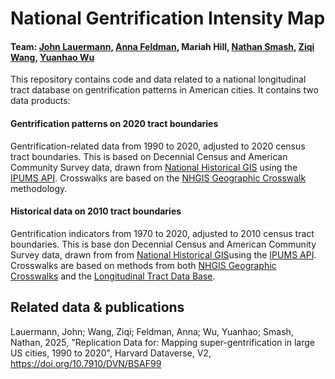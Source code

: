 # National Gentrification Intensity Map
#### Team: [John Lauermann](https://www.pratt.edu/people/john-lauermann/), [Anna Feldman](https://www.linkedin.com/in/annaelsafeldman/), Mariah Hill, [Nathan Smash](https://www.linkedin.com/in/nathan-smash-b6b93a24a/), [Ziqi Wang](https://www.linkedin.com/in/ziqi-wang-0623/), [Yuanhao Wu](https://www.linkedin.com/in/yuanhao-wu-80603723a/)
This repository contains code and data related to a national longitudinal tract database on gentrification patterns in American cities. It contains two data products:

#### Gentrification patterns on 2020 tract boundaries
Gentrification-related data from 1990 to 2020, adjusted to 2020 census tract boundaries. This is based on Decennial Census and American Community Survey data, drawn from [National Historical GIS](https://www.nhgis.org/) using the [IPUMS API](ttps://developer.ipums.org/docs/v2/get-started/). Crosswalks are based on the [NHGIS Geographic Crosswalk](https://www.nhgis.org/geographic-crosswalks) methodology. 

#### Historical data on 2010 tract boundaries
Gentrification indicators from 1970 to 2020, adjusted to 2010 census tract boundaries. This is base don Decennial Census and American Community Survey data, drawn from from [National Historical GIS](https://www.nhgis.org/)using the [IPUMS API](https://developer.ipums.org/docs/v2/get-started/). Crosswalks are based on methods from both [NHGIS Geographic Crosswalks](https://www.nhgis.org/geographic-crosswalks) and the [Longitudinal Tract Data Base](https://s4.ad.brown.edu/projects/diversity/researcher/bridging.htm).




## Related data & publications
Lauermann, John; Wang, Ziqi; Feldman, Anna; Wu, Yuanhao; Smash, Nathan, 2025, "Replication Data for: Mapping super-gentrification in large US cities, 1990 to 2020",  Harvard Dataverse, V2, https://doi.org/10.7910/DVN/BSAF99


